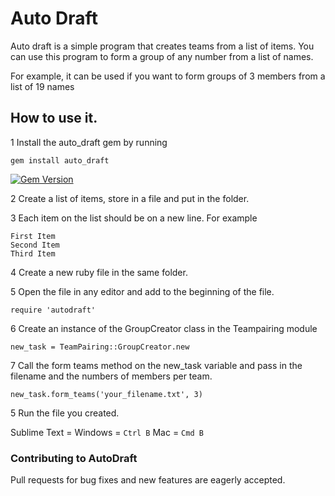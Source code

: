 # Auto Draft

Auto draft is a simple program that creates teams from a list of items. You can use this program to form a group of any number from a list of names. 

For example, it can be used if you want to form groups of 3 members from a list of 19 names

## How to use it.

1 Install the auto_draft gem by running 


```
gem install auto_draft  
```
[![Gem Version](https://badge.fury.io/rb/auto_draft.svg)](https://badge.fury.io/rb/auto_draft)

2 Create a list of items, store in a file and put in the folder. 

3 Each item on the list should be on a new line. For example 

```
First Item
Second Item 
Third Item
```

4 Create a new ruby file in the same folder.

5 Open the file in any editor and add to the beginning of the file. 

```
require 'autodraft'
```

6 Create an instance of the GroupCreator class in the Teampairing module

```
new_task = TeamPairing::GroupCreator.new
```
7 Call the form teams method on the new_task variable and pass in the filename and the numbers of members per team.

```
new_task.form_teams('your_filename.txt', 3)
```

5 Run the file you created. 

Sublime Text = Windows = `Ctrl B` Mac = `Cmd B`

### Contributing to AutoDraft

Pull requests for bug fixes and new features are eagerly accepted.
